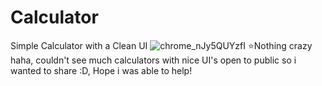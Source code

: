# Calculator
Simple Calculator with a Clean UI
![chrome_nJy5QUYzfI](https://user-images.githubusercontent.com/97414236/197418249-4dafa601-6090-4004-b672-836d4271688d.png)
⭐Nothing crazy haha, couldn't see much calculators with nice UI's open to public so i wanted to share :D, Hope i was able to help!
